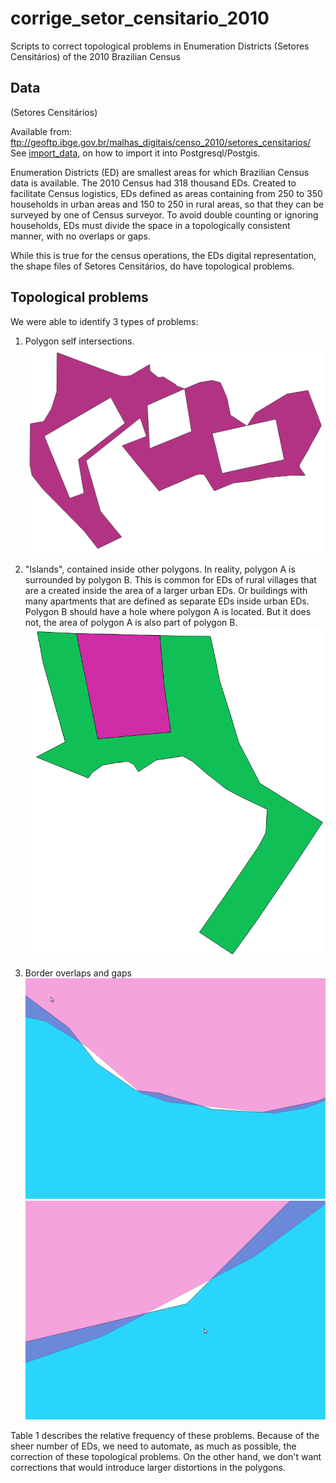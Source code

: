 # corrige_setor_censitario_2010
Scripts to correct topological problems in Enumeration Districts (Setores Censitários) of the 2010 Brazilian Census

## Data
(Setores Censitários)

Available from: ftp://geoftp.ibge.gov.br/malhas_digitais/censo_2010/setores_censitarios/
See [import_data](import_data.md.txt), on how to import it into Postgresql/Postgis.


Enumeration Districts  (ED) are smallest areas for which Brazilian Census data is available. The 2010 Census had 318 thousand EDs. 
Created to facilitate Census logistics, EDs defined as areas containing from 250 to 350 households in urban areas and 150 to 250 in rural areas, so that they can be surveyed by one of Census surveyor. 
To avoid double counting or ignoring households, EDs must divide the space in a topologically consistent manner, with no overlaps or gaps. 

While this is true for the census operations, the EDs digital representation, the shape files of Setores Censitários, do have topological problems. 

## Topological problems

We were able to identify 3 types of problems: 

1. Polygon self intersections.
![self_intersections](aux_data/ring_self_intersection.png)

2. "Islands", contained inside other polygons. In reality, polygon A is surrounded by polygon B. This is common for EDs of rural villages that are a created inside the area of a larger urban EDs. Or buildings with many apartments that are defined as separate EDs inside urban EDs.  
Polygon B should have a hole where polygon A is located. But it does not, the area of polygon A is also part of polygon B. 
![islands](aux_data/islands.png)

3. Border overlaps and gaps
![borderError1](aux_data/borderError1.png)
![borderError2](aux_data/borderError2.png)

Table 1 describes the relative frequency of these problems. Because of the sheer number of EDs, we need to automate, as much as possible, the correction of these topological problems. On the other hand, we don't want corrections that would introduce larger distortions in the polygons. 




